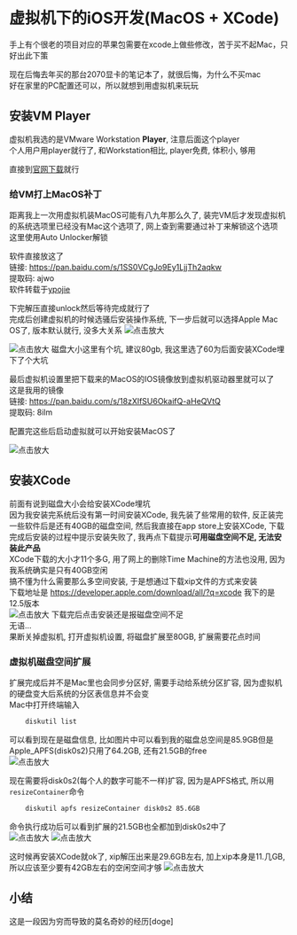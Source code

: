 # 虚拟机下的iOS开发(MacOS + XCode)


手上有个很老的项目对应的苹果包需要在xcode上做些修改，苦于买不起Mac，只好出此下策

<!--more-->

现在后悔去年买的那台2070显卡的笔记本了，就很后悔，为什么不买mac  
好在家里的PC配置还可以，所以就想到用虚拟机来玩玩

## 安装VM Player
虚拟机我选的是VMware Workstation **Player**, 注意后面这个player  
个人用户用player就行了, 和Workstation相比, player免费, 体积小, 够用  

直接到[官网下载](https://www.vmware.com/go/getplayer-win)就行  

### 给VM打上MacOS补丁
距离我上一次用虚拟机装MacOS可能有八九年那么久了, 装完VM后才发现虚拟机的系统选项里已经没有Mac这个选项了, 网上查到需要通过补丁来解锁这个选项  
这里使用Auto Unlocker解锁  
  
软件直接放这了  
链接: https://pan.baidu.com/s/1SS0VCgJo9Ey1LjjTh2aqkw  
提取码: ajwo  
软件转载于[ypojie](https://www.ypojie.com/10493.html)  
  
下完解压直接unlock然后等待完成就行了  
完成后创建虚拟机的时候选骚后安装操作系统, 下一步后就可以选择Apple Mac OS了, 版本默认就行, 没多大关系
![点击放大](https://xxy.im/storage/images/CreateVM.png "创建虚拟机")

![点击放大](https://xxy.im/storage/images/60gb.png "磁盘选项")
磁盘大小这里有个坑, 建议80gb, 我这里选了60为后面安装XCode埋下了个大坑  

最后虚拟机设置里把下载来的MacOS的IOS镜像放到虚拟机驱动器里就可以了  
这是我用的镜像  
链接: https://pan.baidu.com/s/18zXlfSU6OkaifQ-aHeQVtQ  
提取码: 8ilm  
   
配置完这些后启动虚拟就可以开始安装MacOS了

![点击放大](https://xxy.im/storage/images/maconvm.png "系统安装成功")

## 安装XCode
前面有说到磁盘大小会给安装XCode埋坑  
因为我安装完系统后没有第一时间安装XCode, 我先装了些常用的软件, 反正装完一些软件后是还有40GB的磁盘空间, 然后我直接在app store上安装XCode, 下载完成后安装的过程中提示安装失败了, 我再点下载提示**可用磁盘空间不足, 无法安装此产品**  
XCode下载的大小才11个多G, 用了网上的删除Time Machine的方法也没用, 因为我系统确实是只有40GB空闲  
搞不懂为什么需要那么多空间安装, 于是想通过下载xip文件的方式来安装  
下载地址是 https://developer.apple.com/download/all/?q=xcode  我下的是12.5版本  
![点击放大](https://xxy.im/storage/images/downloadxcode.png "网页下载xcode")
下载完后点击安装还是报磁盘空间不足  
无语...  
果断关掉虚拟机, 打开虚拟机设置, 将磁盘扩展至80GB, 扩展需要花点时间  

### 虚拟机磁盘空间扩展
扩展完成后并不是Mac里也会同步分区好, 需要手动给系统分区扩容, 因为虚拟机的硬盘变大后系统的分区表信息并不会变  
Mac中打开终端输入   
```bash
    diskutil list
```
可以看到现在是磁盘信息, 比如图片中可以看到我的磁盘总空间是85.9GB但是Apple_APFS(disk0s2)只用了64.2GB, 还有21.5GB的free  
![点击放大](https://xxy.im/storage/images/beforeresize.png "系统扩容前")

现在需要将disk0s2(每个人的数字可能不一样)扩容, 因为是APFS格式, 所以用```resizeContainer```命令  
```bash
    diskutil apfs resizeContainer disk0s2 85.6GB
```
命令执行成功后可以看到扩展的21.5GB也全都加到disk0s2中了  
![点击放大](https://xxy.im/storage/images/afterresize.png)
![点击放大](https://xxy.im/storage/images/disksize.png "系统扩容后")

这时候再安装XCode就ok了, xip解压出来是29.6GB左右, 加上xip本身是11.几GB, 所以应该至少要有42GB左右的空闲空间才够
![点击放大](https://xxy.im/storage/images/xcode.png "安装成功")

## 小结
这是一段因为穷而导致的莫名奇妙的经历[doge]
